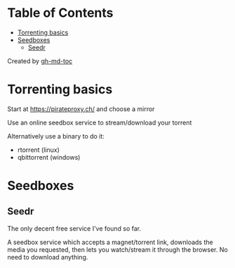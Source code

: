 
Table of Contents
=================

   * [Torrenting basics](#torrenting-basics)
   * [Seedboxes](#seedboxes)
      * [Seedr](#seedr)

Created by [gh-md-toc](https://github.com/ekalinin/github-markdown-toc)
# Torrenting basics
Start at https://pirateproxy.ch/ and choose a mirror

Use an online seedbox service to stream/download your torrent

Alternatively use a binary to do it:
- rtorrent (linux)
- qbittorrent (windows)

# Seedboxes
## Seedr
The only decent free service I've found so far.

A seedbox service which accepts a magnet/torrent link, downloads the media you
requested, then lets you watch/stream it through the browser. No need to
download anything.
